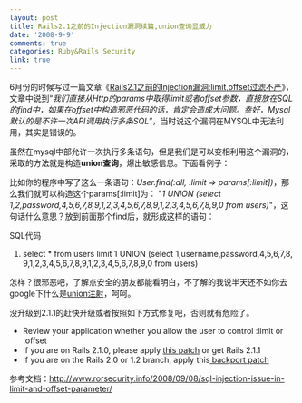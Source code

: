 ```yaml
---
layout: post
title: Rails2.1之前的Injection漏洞续篇,union查询显威力
date: '2008-9-9'
comments: true
categories: Ruby&Rails Security
link: true
---
```

6月份的时候写过一篇文章《<a href="http://iceskysl.1sters.com/?action=show&amp;id=325">Rails2.1之前的Injection漏洞:limit,offset过滤不严</a>》，文章中说到“<em>我们直接从Http的params中取得limit或者offset参数，直接放在SQL的find中，如果在offset中构造邪恶代码的话，肯定会造成大问题。幸好，Mysql默认的是不许一次API调用执行多条SQL</em>”，当时说这个漏洞在MYSQL中无法利用，其实是错误的。

虽然在mysql中部允许一次执行多条语句，但是我们是可以变相利用这个漏洞的，采取的方法就是构造<strong>union查询</strong>，爆出敏感信息。下面看例子：

比如你的程序中写了这么一条语句：<em>User.find(:all, :limit =&gt; params[:limit])</em>，那么我们就可以构造这个params[:limit]为： "<em>1 UNION (select 1,2,password,4,5,6,7,8,9,1,2,3,4,5,6,7,8,9,1,2,3,4,5,6,7,8,9,0 from users)</em>"，这句话什么意思？放到前面那个find后，就形成这样的语句：
<div class="codeText">
<div class="codeHead">SQL代码</div>
<ol class="dp-sql" start="1">
	<li class="alt"><span><span class="keyword">select</span><span> * </span><span class="keyword">from</span><span> users limit 1 </span><span class="keyword">UNION</span><span> (</span><span class="keyword">select</span><span> 1,username,</span><span class="keyword">password</span><span>,4,5,6,7,8,9,1,2,3,4,5,6,7,8,9,1,2,3,4,5,6,7,8,9,0 </span><span class="keyword">from</span><span> users)  </span></span></li>
</ol>
</div>
怎样？很邪恶吧，了解点安全的朋友都能看明白，不了解的我说半天还不如你去google下什么是<span style="text-decoration: underline;">union注射</span>，呵呵。

没升级到2.1.1的赶快升级或者按照如下方式修复吧，否则就有危险了。
<ul>
	<li>Review your application whether you allow the user to control :limit or :offset</li>
	<li>If you are on Rails 2.1.0, please apply <a href="http://rails.lighthouseapp.com/projects/8994/tickets/288">this patch</a> or get Rails 2.1.1</li>
	<li>If you are on the Rails 2.0 or 1.2 branch, apply this<a href="http://rails.lighthouseapp.com/projects/8994/tickets/964-fix-for-sql-injection-on-limit-and-offset-should-be-backported"> backport patch</a></li>
</ul>
参考文档：<a href="http://www.rorsecurity.info/2008/09/08/sql-injection-issue-in-limit-and-offset-parameter/">http://www.rorsecurity.info/2008/09/08/sql-injection-issue-in-limit-and-offset-parameter/</a>
